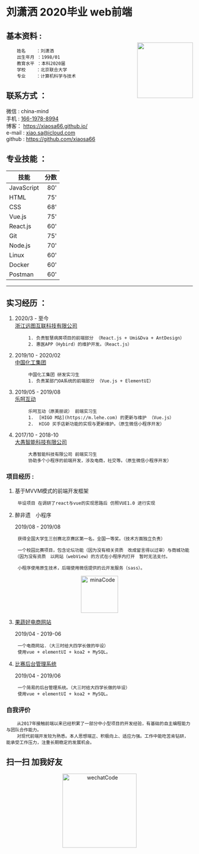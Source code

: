 # 刘潇洒 2020毕业 web前端


<div style="float:right">
    <img src="https://imgs-1258006205.cos.ap-beijing.myqcloud.com/IMG_7681.JPG" width="150" style="margin-top:45px">
</div>

## 基本资料 : 
        姓名    ：刘潇洒
        出生年月 ：1998/01
        教育水平 ：本科2020届
        学校    ：北京联合大学
        专业    ：计算机科学与技术


## 联系方式 ：
微信   : china-mind  
手机    : [166-1978-8994](tel:166-1978-8994)  
博客： https://xiaosa66.github.io/  
e-mail : [xiao.sa@icloud.com](mailto:xiao.sa@icloud.com)  
github : https://github.com/xiaosa66







## 专业技能 ：
| 技能        | 分数    |
| --------   | -----:  |
| JavaScript     | 80' |
| HTML        |   75'  |
| CSS        |    68'  |
| Vue.js        |    75'  |
| React.js      |    60'  |
| Git        |    75'  |
| Node.js        |    70'  |
| Linux      |    60'  |可以完成项目部署等|
| Docker     |    60'  |可以进行dockerFile的基本编写|
| Postman     |    60'  |使用postman进行前后端协同工作|





---
## 实习经历 ：


1. 2020/3 - 至今  
   [浙江远图互联科技有限公司](http://www.yuantutech.com)

            1. 负责智慧病房项目的前端部分 （React.js + Umi&Dva + AntDesign）
            2. 惠医APP（Hybird）的维护开发。（React.js）

2. 2019/10 - 2020/02  
[中国化工集团](http://www.chemchina.com.cn/portal/index.htm)

            中国化工集团 研发实习生 
            1. 负责某部门OA系统的前端部分 （Vue.js + ElementUI）
    
1. 2019/05 - 2019/08  
[乐呵互动](https://m.lehe.com)

            乐呵互动（原美丽说） 前端实习生
            1.  [HIGO M站](https://m.lehe.com) 的更新与维护 （Vue.js）
            2.  HIGO 买手店新功能的实现与更新维护。（原生微信小程序开发）



1. 2017/10 - 2018-10  
   [大愚智能科技有限公司](https://www.dayukeji.xin/#/join)

            大愚智能科技有限公司 前端实习生 
            协助多个小程序的前端开发，涉及电商，社交等。（原生微信小程序开发）
    
### 项目经历 :


1. 基于MVVM模式的前端开发框架  
        
        毕设项目 在调研了react与vue的实现思路后 仿照VUE1.0 进行实现  


2. 醉非遗　小程序

    2019/08 - 2019/08  

        获得全国大学生三创赛北京赛区第一名，全国一等奖。（技术方面独立负责）

        一个校园比赛项目，包含论坛功能（因为没有相关资质　改成留言得以过审）与商城功能（因为没有资质　以网站（webView）的方式在小程序内打开　暂时无法支付。

        小程序使用原生技术，后端使用微信提供的云开发服务（sass）。
<p align="center">
  <img alt="minaCode" src="https://zuifeiyi-1258006205.cos.ap-beijing.myqcloud.com/IMG_5918.JPG" width="100" max-width="100%">
</p>



      
    




3. [果蔬好电商网站](https://github.com/xiaosa66/guoshuhao)

    2019/04 - 2019-06

        一个电商网站.（大三时给大四学长做的毕设）
        使用vue + elementUI + koa2 + MySQL。


4. [比赛后台管理系统](https://github.com/xiaosa66/compManage)

    2019/04 - 2019/06

        一个简易的后台管理系统。（大三时给大四学长做的毕设）
        使用vue + elementUI + koa2 + MySQL。

   
### 自我评价
    
        从2017年接触前端以来已经积累了一部分中小型项目的开发经验，有基础的自主编程能力与团队合作能力。  
        对现代前端开发较为熟悉。本人思想端正、积极向上、适应力强。工作中能吃苦肯钻研，能承受工作压力，注重长期稳定的发展机会。

## 扫一扫 加我好友

<p align="center">
  <img alt="wechatCode" src="https://imgs-1258006205.cos.ap-beijing.myqcloud.com/IMG_7683.JPG" width="200rem" max-width="100%">
</p>



